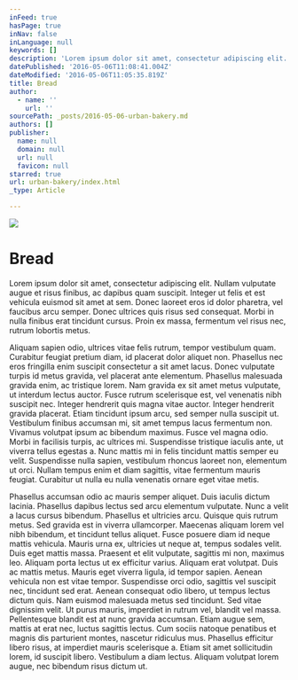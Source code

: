 ```yaml
---
inFeed: true
hasPage: true
inNav: false
inLanguage: null
keywords: []
description: 'Lorem ipsum dolor sit amet, consectetur adipiscing elit. Nullam vulputate augue et risus finibus, ac dapibus quam suscipit. Integer ut felis et est vehicula euismod sit amet at sem. Donec laoreet eros id dolor pharetra, vel faucibus arcu semper. Donec ultrices quis risus sed consequat. Morbi in nulla finibus erat tincidunt cursus. Proin ex massa, fermentum vel risus nec, rutrum lobortis metus. '
datePublished: '2016-05-06T11:08:41.004Z'
dateModified: '2016-05-06T11:05:35.819Z'
title: Bread
author:
  - name: ''
    url: ''
sourcePath: _posts/2016-05-06-urban-bakery.md
authors: []
publisher:
  name: null
  domain: null
  url: null
  favicon: null
starred: true
url: urban-bakery/index.html
_type: Article

---
```

![](https://s3-us-west-2.amazonaws.com/the-grid-img/p/bf0fdc7506dd3cc0d2914925efcf16cda190c543.jpg)

# Bread

Lorem ipsum dolor sit amet, consectetur adipiscing elit. Nullam vulputate augue et risus finibus, ac dapibus quam suscipit. Integer ut felis et est vehicula euismod sit amet at sem. Donec laoreet eros id dolor pharetra, vel faucibus arcu semper. Donec ultrices quis risus sed consequat. Morbi in nulla finibus erat tincidunt cursus. Proin ex massa, fermentum vel risus nec, rutrum lobortis metus. 

Aliquam sapien odio, ultrices vitae felis rutrum, tempor vestibulum quam. Curabitur feugiat pretium diam, id placerat dolor aliquet non. Phasellus nec eros fringilla enim suscipit consectetur a sit amet lacus. Donec vulputate turpis id metus gravida, vel placerat ante elementum. Phasellus malesuada gravida enim, ac tristique lorem. Nam gravida ex sit amet metus vulputate, ut interdum lectus auctor. Fusce rutrum scelerisque est, vel venenatis nibh suscipit nec. Integer hendrerit quis magna vitae auctor. Integer hendrerit gravida placerat. Etiam tincidunt ipsum arcu, sed semper nulla suscipit ut. Vestibulum finibus accumsan mi, sit amet tempus lacus fermentum non. Vivamus volutpat ipsum ac bibendum maximus. Fusce vel magna odio. Morbi in facilisis turpis, ac ultrices mi. Suspendisse tristique iaculis ante, ut viverra tellus egestas a. Nunc mattis mi in felis tincidunt mattis semper eu velit. Suspendisse nulla sapien, vestibulum rhoncus laoreet non, elementum ut orci. Nullam tempus enim et diam sagittis, vitae fermentum mauris feugiat. Curabitur ut nulla eu nulla venenatis ornare eget vitae metis. 

Phasellus accumsan odio ac mauris semper aliquet. Duis iaculis dictum lacinia. Phasellus dapibus lectus sed arcu elementum vulputate. Nunc a velit a lacus cursus bibendum. Phasellus et ultricies arcu. Quisque quis rutrum metus. Sed gravida est in viverra ullamcorper. Maecenas aliquam lorem vel nibh bibendum, et tincidunt tellus aliquet. Fusce posuere diam id neque mattis vehicula. Mauris urna ex, ultricies ut neque at, tempus sodales velit. Duis eget mattis massa. Praesent et elit vulputate, sagittis mi non, maximus leo. Aliquam porta lectus ut ex efficitur varius. Aliquam erat volutpat. Duis ac mattis metus. Mauris eget viverra ligula, id tempor sapien. Aenean vehicula non est vitae tempor. Suspendisse orci odio, sagittis vel suscipit nec, tincidunt sed erat. Aenean consequat odio libero, ut tempus lectus dictum quis. Nam euismod malesuada metus sed tincidunt. Sed vitae dignissim velit. Ut purus mauris, imperdiet in rutrum vel, blandit vel massa. Pellentesque blandit est at nunc gravida accumsan. Etiam augue sem, mattis at erat nec, luctus sagittis lectus. Cum sociis natoque penatibus et magnis dis parturient montes, nascetur ridiculus mus. Phasellus efficitur libero risus, at imperdiet mauris scelerisque a. Etiam sit amet sollicitudin lorem, id suscipit libero. Vestibulum a diam lectus. Aliquam volutpat lorem augue, nec bibendum risus dictum ut.
